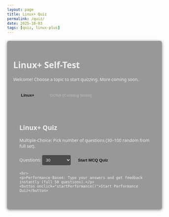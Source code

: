 ```yaml
---
layout: page
title: Linux+ Quiz
permalink: /quiz/
date: 2025-10-03
tags: [quiz, linux-plus]
---
```


<div id="quiz-app" class="quiz-container">
  <h1>Linux+ Self-Test</h1>
  <p>Welcome! Choose a topic to start quizzing. More coming soon.</p>

  <!-- Topic Tabs -->
  <div class="topic-tabs">
    <button class="tab-btn active" data-topic="linux-plus" onclick="switchTopic('linux-plus')">Linux+</button>
    <button class="tab-btn" data-topic="ccna" onclick="switchTopic('ccna')" disabled>CCNA (Coming Soon)</button>
  </div>

  <div id="linux-plus-tab" class="tab-content active">
    <h2>Linux+ Quiz</h2>
    <p>Multiple-Choice: Pick number of questions (30–100 random from full set).</p>
    <label for="mcq-count">Questions: </label>
    <select id="mcq-count">
      <option value="30">30</option>
      <option value="50">50</option>
      <option value="100">100 (Full)</option>
    </select>
    <button onclick="startMCQ()">Start MCQ Quiz</button>

    <hr>
    <p>Performance-Based: Type your answers and get feedback instantly (full 50 questions).</p>
    <button onclick="startPerformance()">Start Performance Quiz</button>

  </div>

  <div id="ccna-tab" class="tab-content">
    <p>CCNA quiz coming soon! Meanwhile, check my <a href="/about/">goals</a> page for the roadmap.</p>
  </div>

  <!-- Quiz Area -->
  <div id="quiz-area" style="display:none;"></div>
  <div id="results" style="display:none;"></div>
</div>

<style>
/* Scoped Quiz Styles */
:root {
  --btn-bg: var(--theme-accent);
  --btn-hover: color-mix(in srgb, var(--theme-accent) 70%, black);
  --correct: #20c997;
  --incorrect: #e83e8c;
  --bg-light: rgba(255, 255, 255, 0.05);
  --border-light: var(--theme-accent);
  --text-muted: rgba(255, 255, 255, 0.7);
}
.quiz-container {
  max-width: 800px;
  margin: 20px auto;
  padding: 20px;
  background: rgba(0, 0, 0, 0.4);
  border: 1px solid var(--theme-border);
  border-radius: 6px;
  box-shadow: 0 2px 10px rgba(0, 0, 0, 0.5);
  color: #eee;
  font-family: "Segoe UI", sans-serif;
}
.quiz-container .topic-tabs {
  display: flex;
  margin: 20px 0;
  border-bottom: 1px solid var(--theme-border);
}
.quiz-container .tab-btn {
  padding: 10px 20px;
  background: transparent;
  border: 1px solid var(--theme-border);
  border-bottom: none;
  color: #ddd;
  cursor: pointer;
  transition: background 0.3s ease, color 0.3s ease;
}
.quiz-container .tab-btn.active {
  background: var(--theme-accent);
  color: #111;
  font-weight: bold;
}
.quiz-container .tab-btn:hover:not(:disabled) {
  background: rgba(255, 255, 255, 0.1);
}
.quiz-container .tab-btn:disabled {
  opacity: 0.4;
  cursor: not-allowed;
}
.quiz-container .tab-content {
  padding: 20px;
  border: 1px solid var(--theme-border);
  border-top: none;
}
.quiz-container .tab-content:not(.active) { display: none; }
.quiz-container .question {
  margin-bottom: 20px;
  padding: 15px;
  border-left: 4px solid var(--border-light);
  background: rgba(255, 255, 255, 0.05);
  border-radius: 0 4px 4px 0;
  transition: background 0.3s ease, border-color 0.3s ease;
}
.quiz-container .question.correct {
  border-left-color: var(--correct);
  background: rgba(32, 201, 151, 0.2);
  color: #d4ffd4;
}
.quiz-container .question.incorrect {
  border-left-color: var(--incorrect);
  background: rgba(232, 62, 140, 0.2);
  color: #ffd6e5;
}
.quiz-container .options { list-style: none; padding: 0; }
.quiz-container .options li { margin: 10px 0; }
.quiz-container textarea,
.quiz-container select {
  background: rgba(0,0,0,0.5);
  border: 1px solid var(--theme-border);
  border-radius: 4px;
  color: #eee;
  padding: 8px;
}
.quiz-container textarea {
  width: 100%;
  resize: vertical;
}
.quiz-container button {
  background: var(--btn-bg);
  color: #111;
  padding: 10px 15px;
  border: none;
  border-radius: 3px;
  cursor: pointer;
  margin: 5px;
  font-weight: bold;
  transition: background 0.3s ease, transform 0.2s ease;
}
.quiz-container button:hover {
  background: var(--btn-hover);
  transform: translateY(-2px);
}
.quiz-container .explanation {
  display: none;
  font-style: italic;
  margin-top: 10px;
  color: var(--text-muted);
  padding: 10px;
  background: rgba(255, 255, 255, 0.08);
  border-radius: 3px;
}
.quiz-container #progress {
  text-align: center;
  font-weight: bold;
  color: var(--theme-accent);
  margin: 10px 0;
  letter-spacing: 1px;
}
@media (max-width: 600px) {
  .quiz-container .topic-tabs { flex-direction: column; }
}
</style>

<script>
// Core Quiz Logic

const topics = {
  'linux-plus': { mcq: [], performance: [] },
  'ccna': { mcq: [], performance: [] }
};

let currentQuiz = { type: '', questions: [], current: 0, userAnswers: [], score: 0 };

// Load external question files
async function loadQuizData() {
  try {
    const [mcqRes, perfRes] = await Promise.all([
      fetch('./quizzes/mcq.txt'),
      fetch('./quizzes/performance.txt')
    ]);

    const mcqData = await mcqRes.json();
    const perfData = await perfRes.json();

    topics['linux-plus'].mcq = mcqData;
    topics['linux-plus'].performance = perfData;

    console.log('✅ Quiz data loaded successfully');
  } catch (err) {
    console.error('❌ Error loading quiz data:', err);
  }
}

// Initialize after DOM load
document.addEventListener('DOMContentLoaded', async () => {
  await loadQuizData();
  updateThemeStyles();
});

// Theme tracking
let observer = new MutationObserver(() => updateThemeStyles());
observer.observe(document.body, { attributes: true, attributeFilter: ['class'] });
function updateThemeStyles() {
  const bodyClass = document.body.className;
  const theme = bodyClass.includes('skin-sunset')
    ? 'sunset'
    : bodyClass.includes('skin-bronze')
    ? 'bronze'
    : bodyClass.includes('skin-steel')
    ? 'steel'
    : bodyClass.includes('skin-crimson')
    ? 'crimson'
    : 'default';
}

function switchTopic(topic) {
  document.querySelectorAll('.tab-btn').forEach(btn => btn.classList.remove('active'));
  event.target.classList.add('active');
  document.querySelectorAll('.tab-content').forEach(c => c.classList.remove('active'));
  document.getElementById(topic + '-tab').classList.add('active');
}

function startMCQ() {
  const allQ = topics['linux-plus'].mcq;
  const count = Math.min(parseInt(document.getElementById('mcq-count').value), allQ.length);
  currentQuiz = { type: 'mcq', questions: shuffle([...allQ]).slice(0, count), current: 0, userAnswers: new Array(count).fill(-1), score: 0 };
  showQuestion();
  document.getElementById('quiz-area').style.display = 'block';
  document.getElementById('results').style.display = 'none';
}

function startPerformance() {
  const allQ = topics['linux-plus'].performance;
  currentQuiz = { type: 'performance', questions: shuffle([...allQ]), current: 0, userAnswers: [], score: 0 };
  showQuestion();
  document.getElementById('quiz-area').style.display = 'block';
  document.getElementById('results').style.display = 'none';
}

function showQuestion() {
  const q = currentQuiz.questions[currentQuiz.current];
  let html = `<div class="question" id="question-${currentQuiz.current}">
                <h3>Q${currentQuiz.current + 1}: ${q.question}</h3>`;

  if (currentQuiz.type === 'mcq') {
    html += `<ul class="options">
      ${q.options.map((opt, i) => `
        <li><input type="radio" name="q${currentQuiz.current}" value="${i}"> ${opt}</li>
      `).join('')}
    </ul>`;
  } else {
    const userAns = currentQuiz.userAnswers[currentQuiz.current] || '';
    html += `<textarea rows="4" placeholder="Enter your answer...">${userAns}</textarea>`;
  }

  html += `
    <div id="feedback" class="explanation"></div>
    <div id="progress">Question ${currentQuiz.current + 1} / ${currentQuiz.questions.length}</div>
    ${currentQuiz.current > 0 ? '<button onclick="prevQuestion()">Previous</button>' : ''}
    <button onclick="checkAnswer()">Check Answer</button>
    <button id="nextBtn" onclick="nextQuestion()" disabled>${currentQuiz.current === currentQuiz.questions.length - 1 ? 'Finish' : 'Next'}</button>
  `;
  document.getElementById('quiz-area').innerHTML = html;
}

function checkAnswer() {
  saveAnswer();
  const q = currentQuiz.questions[currentQuiz.current];
  const userAns = currentQuiz.userAnswers[currentQuiz.current];
  const feedback = document.getElementById('feedback');
  const questionDiv = document.getElementById(`question-${currentQuiz.current}`);

  let correct = false;
  if (currentQuiz.type === 'mcq') {
    correct = userAns === q.answer;
  } else {
    correct = q.expected.some(term => userAns.includes(term.toLowerCase()));
  }

  if (correct) {
    questionDiv.classList.add('correct');
    feedback.innerHTML = `✅ <strong>Correct!</strong><br>${q.explanation}`;
    currentQuiz.score++;
  } else {
    questionDiv.classList.add('incorrect');
    feedback.innerHTML = `❌ <strong>Incorrect.</strong><br>Correct Answer: ${
      currentQuiz.type === 'mcq' ? q.options[q.answer] : q.expected.join(' / ')
    }<br>${q.explanation}`;
  }

  feedback.style.display = 'block';
  document.querySelectorAll('input, textarea').forEach(el => (el.disabled = true));
  document.getElementById('nextBtn').disabled = false;
}

function nextQuestion() {
  saveAnswer();
  if (currentQuiz.current < currentQuiz.questions.length - 1) {
    currentQuiz.current++;
    showQuestion();
  } else showResults();
}

function prevQuestion() {
  saveAnswer();
  currentQuiz.current--;
  showQuestion();
}

function saveAnswer() {
  if (currentQuiz.type === 'mcq') {
    const selected = document.querySelector(`input[name="q${currentQuiz.current}"]:checked`);
    currentQuiz.userAnswers[currentQuiz.current] = selected ? parseInt(selected.value) : -1;
  } else {
    currentQuiz.userAnswers[currentQuiz.current] = document.querySelector('textarea').value.toLowerCase().trim();
  }
}

function showResults() {
  let html = `<h2>Results: ${currentQuiz.score} / ${currentQuiz.questions.length} (${Math.round(currentQuiz.score / currentQuiz.questions.length * 100)}%)</h2>`;
  currentQuiz.questions.forEach((q, i) => {
    const userAns = currentQuiz.userAnswers[i];
    const status = (currentQuiz.type === 'mcq'
      ? userAns === q.answer
      : q.expected.some(term => userAns.includes(term.toLowerCase())))
      ? 'correct'
      : 'incorrect';
    const userDisplay = currentQuiz.type === 'mcq'
      ? (userAns >= 0 ? q.options[userAns] : 'No answer')
      : userAns || 'No answer';
    const correctDisplay = currentQuiz.type === 'mcq' ? q.options[q.answer] : q.expected.join(' / ');
    html += `<div class="question ${status}">
      <h3>Q${i + 1}: ${q.question}</h3>
      <p><strong>Your Answer:</strong> ${userDisplay}</p>
      <p><strong>Correct:</strong> ${correctDisplay}</p>
      <div class="explanation">${q.explanation}</div>
    </div>`;
  });
  html += '<button onclick="location.reload()">New Quiz</button>';
  document.getElementById('results').innerHTML = html;
  document.getElementById('results').style.display = 'block';
  document.getElementById('quiz-area').style.display = 'none';
}

function shuffle(arr) { for (let i = arr.length - 1; i > 0; i--) { const j = Math.floor(Math.random() * (i + 1)); [arr[i], arr[j]] = [arr[j], arr[i]]; } return arr; }
</script>

